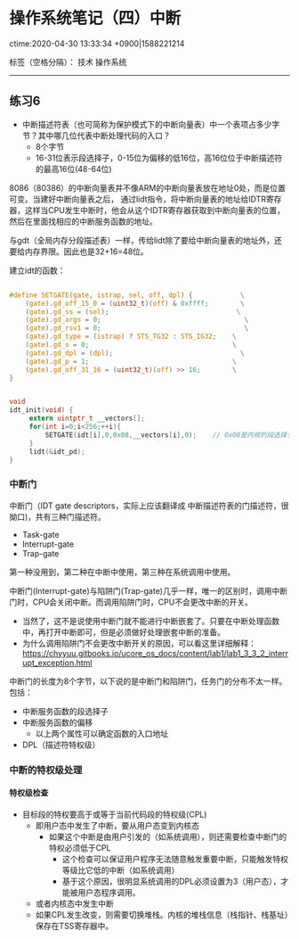 # 操作系统笔记（四）中断
ctime:2020-04-30 13:33:34 +0900|1588221214

标签（空格分隔）： 技术 操作系统

---

## 练习6

- 中断描述符表（也可简称为保护模式下的中断向量表）中一个表项占多少字节？其中哪几位代表中断处理代码的入口？
  - 8个字节
  - 16-31位表示段选择子，0-15位为偏移的低16位，高16位位于中断描述符的最高16位(48-64位)

8086（80386）的中断向量表并不像ARM的中断向量表放在地址0处，而是位置可变。当建好中断向量表之后，
通过lidt指令，将中断向量表的地址给IDTR寄存器，这样当CPU发生中断时，他会从这个IDTR寄存器获取到中断向量表的位置，
然后在里面找相应的中断服务函数的地址。

与gdt（全局内存分段描述表）一样，传给lidt除了要给中断向量表的地址外，还要给内存界限。因此也是32+16=48位。

建立idt的函数：

```c

#define SETGATE(gate, istrap, sel, off, dpl) {            \
    (gate).gd_off_15_0 = (uint32_t)(off) & 0xffff;        \
    (gate).gd_ss = (sel);                                \
    (gate).gd_args = 0;                                    \
    (gate).gd_rsv1 = 0;                                    \
    (gate).gd_type = (istrap) ? STS_TG32 : STS_IG32;    \
    (gate).gd_s = 0;                                    \
    (gate).gd_dpl = (dpl);                                \
    (gate).gd_p = 1;                                    \
    (gate).gd_off_31_16 = (uint32_t)(off) >> 16;        \
}


void
idt_init(void) {
     extern uintptr_t __vectors[];
     for(int i=0;i<256;++i){
         SETGATE(idt[i],0,0x08,__vectors[i],0);    // 0x08是内核的段选择子
     }
     lidt(&idt_pd);
}
```

### 中断门

中断门（IDT gate descriptors，实际上应该翻译成 中断描述符表的门描述符，很拗口)，共有三种门描述符。

- Task-gate 
- Interrupt-gate
- Trap-gate
  
第一种没用到，第二种在中断中使用，第三种在系统调用中使用。

中断门(Interrupt-gate)与陷阱门(Trap-gate)几乎一样，唯一的区别时，调用中断门时，CPU会关闭中断。而调用陷阱门时，CPU不会更改中断的开关。

- 当然了，这不是说使用中断门就不能进行中断嵌套了。只要在中断处理函数中，再打开中断即可，但是必须做好处理嵌套中断的准备。
- 为什么调用陷阱门不会更改中断开关的原因，可以看这里详细解释：https://chyyuu.gitbooks.io/ucore_os_docs/content/lab1/lab1_3_3_2_interrupt_exception.html

中断门的长度为8个字节，以下说的是中断门和陷阱门，任务门的分布不太一样。
包括：

- 中断服务函数的段选择子
- 中断服务函数的偏移
  - 以上两个属性可以确定函数的入口地址
- DPL（描述符特权级）

### 中断的特权级处理

#### 特权级检查

- 目标段的特权要高于或等于当前代码段的特权级(CPL)
  - 即用户态中发生了中断，要从用户态变到内核态
    - 如果这个中断是由用户引发的（如系统调用），则还需要检查中断门的特权必须低于CPL
      - 这个检查可以保证用户程序无法随意触发重要中断，只能触发特权等级比它低的中断（如系统调用）
      - 基于这个原因，很明显系统调用的DPL必须设置为3（用户态），才能被用户态程序调用。
  - 或者内核态中发生中断
  - 如果CPL发生改变，则需要切换堆栈。内核的堆栈信息（栈指针、栈基址）保存在TSS寄存器中。
